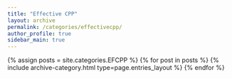 ```yaml
---
title: "Effective CPP"
layout: archive
permalink: /categories/effectivecpp/
author_profile: true
sidebar_main: true
---
```



{% assign posts = site.categories.EFCPP %}
{% for post in posts %} {% include archive-category.html type=page.entries_layout %} {% endfor %}
